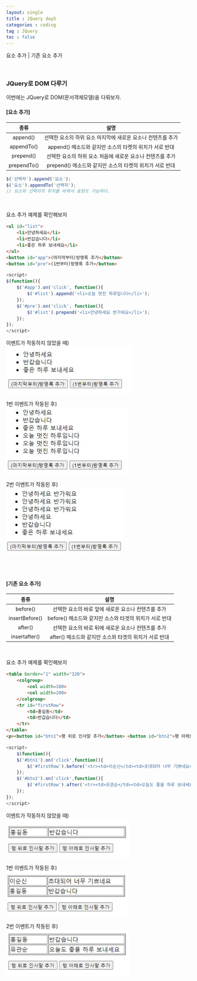 ```yaml
---
layout: single
title : JQuery day5
categories : coding
tag : JQuery
toc : false
---
```


요소 추가 \| 기존 요소 추가

<br>

### JQuery로 DOM 다루기

이번에는 JQuery로 DOM(문서객체모델)을 다뤄보자. 



#### \[요소 추가\]

|    종류     |                             설명                             |
| :---------: | :----------------------------------------------------------: |
|  append()   | 선택한 요소의 하위 요소 마지막에 새로운 요소나 컨텐츠를 추가 |
| appendTo()  |   append() 메소드와 같지만 소스의 타켓의 위치가 서로 반대    |
|  prepend()  |  선택한 요소의 하위 요소 처음에 새로운 요소나 컨텐츠를 추가  |
| prependTo() |   prepend() 메소드와 같지만 소스의 타켓의 위치가 서로 반대   |

```javascript
$('선택자').append('요소');
$('요소').appendTo('선택자');
// 요소와 선택자의 위치를 바꿔서 표현도 가능하다.
```

<br>

요소 추가 예제를 확인해보자

```html
<ul id="list">
    <li>안녕하세요</li>
    <li>반갑습니다</li>
    <li>좋은 하루 보내세요</li>
</ul>
<button id="app">(마지막부터)방명록 추가</button>
<button id="pre">(1번부터)방명록 추가</button>
```

```javascript
<script>
$(function(){
    $('#app').on('click', function(){
        $('#list').append('<li>오늘 멋진 하루입니다</li>');
    });
    $('#pre').on('click', function(){
    	$('#list').prepend('<li>안녕하세요 반가워요</li>');
    });
});
</script>
```

이벤트가 작동하지 않았을 때)<br>![jquery5_1](https://github.com/YUNCHANYEONG/YUNCHANYEONG.github.io/blob/master/assets/images/coding_img/jquery5_1.JPG?raw=true)

1번 이벤트가 작동된 후) <br>![jquery5_2](https://github.com/YUNCHANYEONG/YUNCHANYEONG.github.io/blob/master/assets/images/coding_img/jquery5_2.JPG?raw=true)

2번 이벤트가 작동된 후) <br>![jquery5_3](https://github.com/YUNCHANYEONG/YUNCHANYEONG.github.io/blob/master/assets/images/coding_img/jquery5_3.JPG?raw=true)

<br>

<br>

#### \[기존 요소 추가\]

|      종류      |                          설명                           |
| :------------: | :-----------------------------------------------------: |
|    before()    |   선택한 요소의 바로 앞에 새로운 요소나 컨텐츠를 추가   |
| insertBefore() | before() 메소드와 같지만 소스와 타겟의 위치가 서로 반대 |
|    after()     |   선택한 요소의 바로 뒤에 새로운 요소나 컨텐츠를 추가   |
| insertafter()  | after() 메소드와 같지만 소스와 타겟의 위치가 서로 반대  |

<br>

요소 추가 예제를 확인해보자

```html
<table border="1" width="320">
    <colgroup>
        <col width=100>
        <col width=200>
    </colgroup>
    <tr id="firstRow">
        <td>홍길동</td>
        <td>반갑습니다</td>
    </tr>
</table>
<p><button id="btn1">행 위로 인사말 추가</button> <button id="btn2">행 아래로 인사말 추가</button></p>
```

```javascript
<script>
    $(function(){
    $('#btn1').on('click',function(){
        $('#firstRow').before('<tr><td>이순신</td><td>초대되어 너무 기쁘네요</td></tr>');
    });
    $('#btn2').on('click',function(){
        $('#firstRow').after('<tr><td>유관순</td><td>오늘도 좋을 하루 보내세요</td></tr>');
    });
});
</script>
```

이벤트가 작동하지 않았을 때)<br>![jquery5_4](https://github.com/YUNCHANYEONG/YUNCHANYEONG.github.io/blob/master/assets/images/coding_img/jquery5_4.JPG?raw=true)

1번 이벤트가 작동된 후) <br>![jquery5_5](https://github.com/YUNCHANYEONG/YUNCHANYEONG.github.io/blob/master/assets/images/coding_img/jquery5_5.JPG?raw=true)

2번 이벤트가 작동된 후) <br>![jquery5_6](https://github.com/YUNCHANYEONG/YUNCHANYEONG.github.io/blob/master/assets/images/coding_img/jquery5_6.JPG?raw=true)


